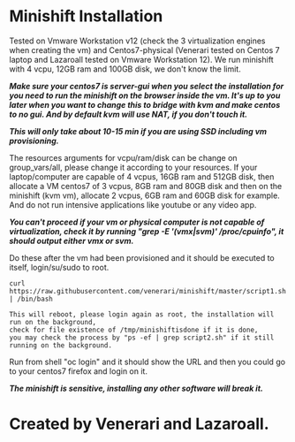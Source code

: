 # Minishift Installation

Tested on Vmware Workstation v12 (check the 3 virtualization engines when creating the vm) and Centos7-physical (Venerari tested on Centos 7 laptop and Lazaroall tested on Vmware Workstation 12).  We run minishift with 4 vcpu, 12GB ram and 100GB disk, we don't know the limit.  

***Make sure your centos7 is server-gui when you select the installation for you need to run the minishift on the browser inside the vm. It's up to you later when you want to change this to bridge with kvm and make centos to no gui.  And by default kvm will use NAT, if you don't touch it.***

***This will only take about 10-15 min if you are using SSD including vm provisioning.***

The resources arguments for vcpu/ram/disk can be change on group_vars/all, please change it according to your resources.  If your laptop/computer are capable of 4 vcpus, 16GB ram and 512GB disk, then allocate a VM centos7 of 3 vcpus, 8GB ram and 80GB disk and then on the minishift (kvm vm), allocate 2 vcpus, 6GB ram and 60GB disk for example.  And do not run intensive applications like youtube or any video app.

***You can't proceed if your vm or physical computer is not capable of virtualization, check it by running "grep -E '(vmx|svm)' /proc/cpuinfo", it should output either vmx or svm.***

Do these after the vm had been provisioned and it should be executed to itself, login/su/sudo to root.

```
curl https://raw.githubusercontent.com/venerari/minishift/master/script1.sh | /bin/bash

This will reboot, please login again as root, the installation will run on the background, 
check for file existence of /tmp/minishiftisdone if it is done, 
you may check the process by "ps -ef | grep script2.sh" if it still running on the background.
```
 
Run from shell "oc login" and it should show the URL and then you could go to your centos7 firefox and login on it.

***The minishift is sensitive, installing any other software will break it.***

# Created by Venerari and Lazaroall.
